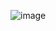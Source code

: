 ![image](https://user-images.githubusercontent.com/85533707/121203608-db220e80-c83b-11eb-9d39-eafaf3a9d2d9.png)
